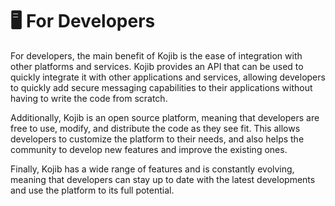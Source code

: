 # 🖥 For Developers

For developers, the main benefit of Kojib is the ease of integration with other platforms and services. Kojib provides an API that can be used to quickly integrate it with other applications and services, allowing developers to quickly add secure messaging capabilities to their applications without having to write the code from scratch.&#x20;

Additionally, Kojib is an open source platform, meaning that developers are free to use, modify, and distribute the code as they see fit. This allows developers to customize the platform to their needs, and also helps the community to develop new features and improve the existing ones.&#x20;

Finally, Kojib has a wide range of features and is constantly evolving, meaning that developers can stay up to date with the latest developments and use the platform to its full potential.
